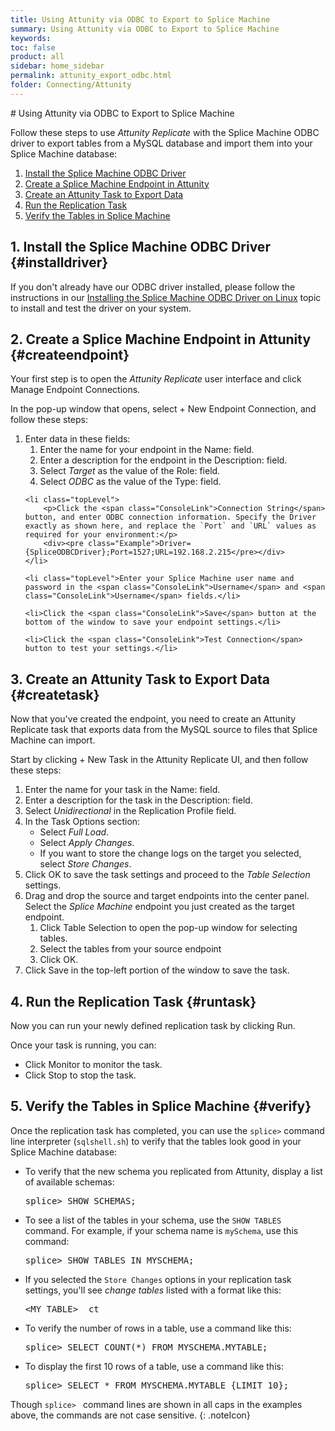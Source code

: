 ```yaml
---
title: Using Attunity via ODBC to Export to Splice Machine
summary: Using Attunity via ODBC to Export to Splice Machine
keywords:
toc: false
product: all
sidebar: home_sidebar
permalink: attunity_export_odbc.html
folder: Connecting/Attunity
---
```

<section>
<div class="TopicContent" data-swiftype-index="true" markdown="1">
# Using Attunity via ODBC to Export to Splice Machine

Follow these steps to use *Attunity Replicate* with the Splice Machine ODBC driver to export tables from a MySQL database and import them into your Splice Machine database:

1. [Install the Splice Machine ODBC Driver](#installdriver)
2. [Create a Splice Machine Endpoint in Attunity](#createendpoint)
3. [Create an Attunity Task to Export Data](#createtask)
4. [Run the Replication Task](#runtask)
5. [Verify the Tables in Splice Machine](#verify)

## 1. Install the Splice Machine ODBC Driver {#installdriver}
If you don't already have our ODBC driver installed, please follow the instructions in our [Installing the Splice Machine ODBC Driver on Linux](tutorials_connect_odbcinstall.html#Installi2) topic to install and test the driver on your system.

## 2. Create a Splice Machine Endpoint in Attunity  {#createendpoint}
Your first step is to open the <em>Attunity Replicate</em> user interface and click <span class="ConsoleLink">Manage Endpoint Connections</span>.

In the pop-up window that opens, select <span class="ConsoleLink">+ New Endpoint Connection</span>, and follow these steps:
<div class="opsStepsList" markdown="1">
<ol>
    <li class="topLevel">Enter data in these fields:
        <ol>
            <li> Enter the name for your endpoint in the <span class="ConsoleLink">Name:</span> field.</li>
            <li> Enter a description for the endpoint in the <span class="ConsoleLink">Description:</span> field.</li>
            <li> Select <em>Target</em> as the value of the <span class="ConsoleLink">Role:</span> field.</li>
            <li> Select <em>ODBC</em> as the value of the <span class="ConsoleLink">Type:</span> field.</li>
        </ol>
    </li>

    <li class="topLevel">
        <p>Click the <span class="ConsoleLink">Connection String</span> button, and enter ODBC connection information. Specify the Driver exactly as shown here, and replace the `Port` and `URL` values as required for your environment:</p>
        <div><pre class="Example">Driver={SpliceODBCDriver};Port=1527;URL=192.168.2.215</pre></div>
    </li>

    <li class="topLevel">Enter your Splice Machine user name and password in the <span class="ConsoleLink">Username</span> and <span class="ConsoleLink">Username</span> fields.</li>

    <li>Click the <span class="ConsoleLink">Save</span> button at the bottom of the window to save your endpoint settings.</li>

    <li>Click the <span class="ConsoleLink">Test Connection</span> button to test your settings.</li>
</ol>
</div>

## 3. Create an Attunity Task to Export Data  {#createtask}
Now that you've created the endpoint, you need to create an Attunity Replicate task that exports data from the MySQL source to files that Splice Machine can import.

Start by clicking <span class="ConsoleLink">+ New Task</span> in the Attunity Replicate UI, and then follow these steps:

<div class="opsStepsList" markdown="1">
<ol>
    <li class="topLevel">Enter the name for your task in the <span class="ConsoleLink">Name:</span> field.</li>
    <li class="topLevel">Enter a description for the task in the <span class="ConsoleLink">Description:</span> field.</li>
    <li class="topLevel">Select <em>Unidirectional</em> in the <span class="ConsoleLink">Replication Profile</span> field.</li>
    <li class="topLevel">In the <span class="ConsoleLink">Task Options</span> section:
        <ul>
            <li>Select <em>Full Load</em>.</li>
            <li>Select <em>Apply Changes</em>.</li>
            <li>If you want to store the change logs on the target you selected, select <em>Store Changes</em>.</li>
        </ul>
    </li>
    <li class="topLevel">Click <span class="ConsoleLink">OK</span> to save the task settings and proceed to the <em>Table Selection</em> settings.</li>
    <li class="topLevel">Drag and drop the source and target endpoints into the center panel. Select the <em>Splice Machine</em> endpoint you just created as the target endpoint.
        <ol>
            <li>Click <span class="ConsoleLink">Table Selection</span> to open the pop-up window for selecting tables.</li>
            <li>Select the tables from your source endpoint</li>
            <li>Click <span class="ConsoleLink">OK</span>.</li>
        </ol>
    </li>
    <li class="topLevel">Click <span class="ConsoleLink">Save</span> in the top-left portion of the window to save the task.</li>
</ol>
</div>

## 4. Run the Replication Task  {#runtask}

Now you can run your newly defined replication task by clicking <span class="ConsoleLink">Run</span>.

Once your task is running, you can:

* Click <span class="ConsoleLink">Monitor</span> to monitor the task.
* Click <span class="ConsoleLink">Stop</span> to stop the task.

## 5. Verify the Tables in Splice Machine  {#verify}

Once the replication task has completed, you can use the `splice>` command line interpreter (`sqlshell.sh`) to verify that the tables look good in your Splice Machine database:

<div class="opsStepsList" markdown="1">
<ul>
    <li class="topLevel">
        <p>To verify that the new schema you replicated from Attunity, display a list of available schemas:</p>
        <div><pre class="Example">splice> SHOW SCHEMAS;</pre></div>
    </li>
    <li class="topLevel">
        <p>To see a list of the tables in your schema, use the <code>SHOW TABLES</code> command. For example, if your schema name is <code>mySchema</code>, use this command:</p>
        <div><pre class="Example">splice> SHOW TABLES IN MYSCHEMA;</pre></div>
    </li>
    <li class="topLevel">
        <p>If you selected the <code>Store Changes</code> options in your replication task settings, you'll see <em>change tables</em> listed with a format like this:</p>
        <div><pre class="Example">&lt;MY_TABLE&gt;__ct</pre></div>
    </li>
    <li class="topLevel">
        <p>To verify the number of rows in a table, use a command like this:</p>
        <div><pre class="Example">splice> SELECT COUNT(*) FROM MYSCHEMA.MYTABLE;</pre></div>
    </li>
    <li class="topLevel">
        <p>To display the first 10 rows of a table, use a command like this:</p>
        <div><pre class="Example">splice> SELECT * FROM MYSCHEMA.MYTABLE {LIMIT 10};</pre></div>
    </li>
</ul>
</div>

Though `splice> ` command lines are shown in all caps in the examples above, the commands are not case sensitive.
{: .noteIcon}

</div>
</section>
